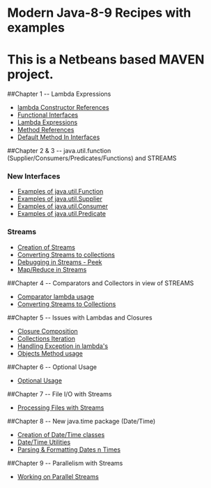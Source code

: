 # Modern Java-8-9 Recipes with examples #

# This is a Netbeans based MAVEN project. #

##Chapter 1 -- Lambda Expressions 
- [lambda Constructor References](https://github.com/panbhatt/Modern-Java-8-9-Recipes/blob/master/src/com/learn/panbhatt/modernjavarecipes/chap1/ConstructorReferences.java)
- [Functional Interfaces](https://github.com/panbhatt/Modern-Java-8-9-Recipes/blob/master/src/com/learn/panbhatt/modernjavarecipes/chap1/FunctionalInterfaces.java)
- [Lambda Expressions](https://github.com/panbhatt/Modern-Java-8-9-Recipes/blob/master/src/com/learn/panbhatt/modernjavarecipes/chap1/LambdaExpressions.java)
- [Method References](https://github.com/panbhatt/Modern-Java-8-9-Recipes/blob/master/src/com/learn/panbhatt/modernjavarecipes/chap1/MethodReference.java)
- [Default Method In Interfaces](https://github.com/panbhatt/Modern-Java-8-9-Recipes/blob/master/src/com/learn/panbhatt/modernjavarecipes/chap1/DefaultMethodInInterfaces.java)


##Chapter 2 & 3 -- java.util.function (Supplier/Consumers/Predicates/Functions) and STREAMS
### New Interfaces

 - [Examples of java.util.Function](https://github.com/panbhatt/Modern-Java-8-9-Recipes/blob/master/src/com/learn/panbhatt/modernjavarecipes/chap2/functions/Functions.java)
 - [Examples of java.util.Supplier](https://github.com/panbhatt/Modern-Java-8-9-Recipes/blob/master/src/com/learn/panbhatt/modernjavarecipes/chap2/functions/Suppliers.java)
 - [Examples of java.util.Consumer](https://github.com/panbhatt/Modern-Java-8-9-Recipes/blob/master/src/com/learn/panbhatt/modernjavarecipes/chap2/functions/Consumers.java)
 - [Examples of java.util.Predicate](https://github.com/panbhatt/Modern-Java-8-9-Recipes/blob/master/src/com/learn/panbhatt/modernjavarecipes/chap2/functions/Predicates.java)
 
### Streams
- [Creation of Streams ](https://github.com/panbhatt/Modern-Java-8-9-Recipes/blob/master/src/com/learn/panbhatt/modernjavarecipes/chap2/streams/CreatingStreams.java)
- [Converting Streams to collections  ](https://github.com/panbhatt/Modern-Java-8-9-Recipes/blob/master/src/com/learn/panbhatt/modernjavarecipes/chap2/streams/ConvertingStreamstoCollections.java)
- [Debugging in Streams - Peek  ](https://github.com/panbhatt/Modern-Java-8-9-Recipes/blob/master/src/com/learn/panbhatt/modernjavarecipes/chap2/streams/StreamsPeekDebugging.java)
- [Map/Reduce in Streams ](https://github.com/panbhatt/Modern-Java-8-9-Recipes/blob/master/src/com/learn/panbhatt/modernjavarecipes/chap2/streams/StreamsReduce.java)

##Chapter 4 -- Comparators and Collectors in view of STREAMS
- [Comparator lambda usage ](https://github.com/panbhatt/Modern-Java-8-9-Recipes/blob/master/src/com/learn/panbhatt/modernjavarecipes/chap4/comparatorsandcollectors/ComparatorLambdaUsage.java)
- [ Converting Streams to Collections](https://github.com/panbhatt/Modern-Java-8-9-Recipes/blob/master/src/com/learn/panbhatt/modernjavarecipes/chap4/comparatorsandcollectors/ConvertingStreamsToCollection.java)

##Chapter 5 -- Issues with Lambdas and Closures
- [Closure Composition ](https://github.com/panbhatt/Modern-Java-8-9-Recipes/blob/master/src/com/learn/panbhatt/modernjavarecipes/chap5/issueslambdasclosures/ClosureComposition.java)
- [Collections Iteration ](https://github.com/panbhatt/Modern-Java-8-9-Recipes/blob/master/src/com/learn/panbhatt/modernjavarecipes/chap5/issueslambdasclosures/CollectionsIteration.java)
- [Handling Exception in lambda's](https://github.com/panbhatt/Modern-Java-8-9-Recipes/blob/master/src/com/learn/panbhatt/modernjavarecipes/chap5/issueslambdasclosures/LamdaException.java)
- [Objects Method usage ](https://github.com/panbhatt/Modern-Java-8-9-Recipes/blob/master/src/com/learn/panbhatt/modernjavarecipes/chap5/issueslambdasclosures/ObjectsMethodsUsage.java) 

##Chapter 6 -- Optional Usage
- [Optional Usage ](https://github.com/panbhatt/Modern-Java-8-9-Recipes/blob/master/src/com/learn/panbhatt/modernjavarecipes/chap6/optional/OptionalUsage.java)

##Chapter 7 -- File I/O with Streams
- [Processing Files with Streams ](https://github.com/panbhatt/Modern-Java-8-9-Recipes/blob/master/src/com/learn/panbhatt/modernjavarecipes/chap7/FileIO/ProcessFile.java)

##Chapter 8 -- New java.time package (Date/Time)
- [Creation of Date/Time classes ](https://github.com/panbhatt/Modern-Java-8-9-Recipes/blob/master/src/com/learn/panbhatt/modernjavarecipes/chap8/datetime/DateTime.java)
- [Date/Time Utilities ](https://github.com/panbhatt/Modern-Java-8-9-Recipes/blob/master/src/com/learn/panbhatt/modernjavarecipes/chap8/datetime/DateUtilities.java)
- [Parsing & Formatting Dates n Times](https://github.com/panbhatt/Modern-Java-8-9-Recipes/blob/master/src/com/learn/panbhatt/modernjavarecipes/chap8/datetime/DateParseAndFormat.java)


##Chapter 9 -- Parallelism with Streams
- [Working on Parallel Streams ](https://github.com/panbhatt/Modern-Java-8-9-Recipes/blob/master/src/com/learn/panbhatt/modernjavarecipes/chap9/ConcurrencyParallelism/ParallelStream.java)

